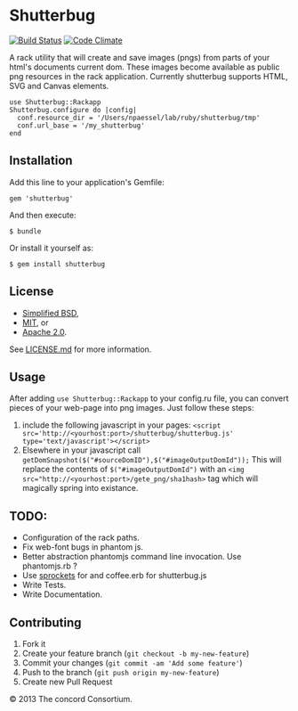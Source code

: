 # Shutterbug

[![Build Status](https://travis-ci.org/concord-consortium/shutterbug.png?branch=master)](https://travis-ci.org/concord-consortium/shutterbug)
[![Code Climate](https://codeclimate.com/github/concord-consortium/shutterbug.png)](https://codeclimate.com/github/concord-consortium/shutterbug)

A rack utility that will create and save images (pngs) from parts of your html's documents current dom. These images become available as public png resources in the rack application. Currently shutterbug supports HTML, SVG and Canvas elements.


    use Shutterbug::Rackapp
    Shutterbug.configure do |config|
      conf.resource_dir = '/Users/npaessel/lab/ruby/shutterbug/tmp'
      conf.url_base = '/my_shutterbug'
    end


## Installation

Add this line to your application's Gemfile:

    gem 'shutterbug'

And then execute:

    $ bundle

Or install it yourself as:

    $ gem install shutterbug

## License ##

* [Simplified BSD](http://www.opensource.org/licenses/BSD-2-Clause),
* [MIT](http://www.opensource.org/licenses/MIT), or
* [Apache 2.0](http://www.opensource.org/licenses/Apache-2.0).

See [LICENSE.md](license.md) for more information.

## Usage

After adding `use Shutterbug::Rackapp` to your config.ru file, you can convert pieces of your web-page into png images.  Just follow these steps:

1. include the following javascript in your pages:  `<script src='http://<yourhost:port>/shutterbug/shutterbug.js' type='text/javascript'></script>`
1. Elsewhere in your javascript call `getDomSnapshot($("#sourceDomID"),$("#imageOutputDomId"));` This will replace the contents of `$("#imageOutputDomId")` with an `<img src="http://<yourhost:port>/gete_png/sha1hash>` tag which will magically spring into existance.

## TODO: ##

*  Configuration of the rack paths.
*  Fix web-font bugs in phantom js.
*  Better abstraction phantomjs command line invocation. Use phantomjs.rb ?
*  Use [sprockets](https://github.com/sstephenson/sprockets) for and coffee.erb for shutterbug.js 
*  Write Tests.
*  Write Documentation.

## Contributing

1. Fork it
2. Create your feature branch (`git checkout -b my-new-feature`)
3. Commit your changes (`git commit -am 'Add some feature'`)
4. Push to the branch (`git push origin my-new-feature`)
5. Create new Pull Request

© 2013 The concord Consortium.